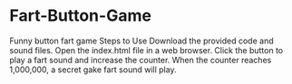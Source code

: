# Fart-Button-Game
Funny button fart game
Steps to Use
Download the provided code and sound files.
Open the index.html file in a web browser.
Click the button to play a fart sound and increase the counter.
When the counter reaches 1,000,000, a secret gake fart sound will play.
